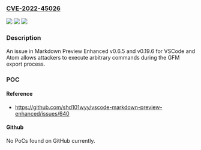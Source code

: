 ### [CVE-2022-45026](https://cve.mitre.org/cgi-bin/cvename.cgi?name=CVE-2022-45026)
![](https://img.shields.io/static/v1?label=Product&message=n%2Fa&color=blue)
![](https://img.shields.io/static/v1?label=Version&message=n%2Fa&color=blue)
![](https://img.shields.io/static/v1?label=Vulnerability&message=n%2Fa&color=brighgreen)

### Description

An issue in Markdown Preview Enhanced v0.6.5 and v0.19.6 for VSCode and Atom allows attackers to execute arbitrary commands during the GFM export process.

### POC

#### Reference
- https://github.com/shd101wyy/vscode-markdown-preview-enhanced/issues/640

#### Github
No PoCs found on GitHub currently.

